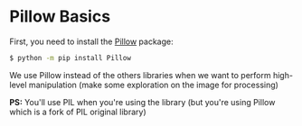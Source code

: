 # Pillow Basics

First, you need to install the [Pillow](https://pillow.readthedocs.io/en/stable/) package:

```bash
$ python -m pip install Pillow
```

We use Pillow instead of the others libraries when we want to perform high-level manipulation (make some exploration on the image for processing)

**PS:** You'll use PIL when you're using the library (but you're using Pillow which is a fork of PIL original library)


